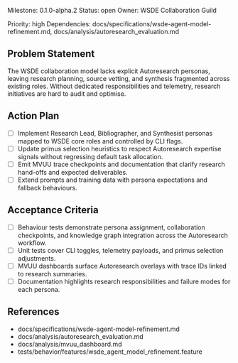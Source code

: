 Milestone: 0.1.0-alpha.2
Status: open
Owner: WSDE Collaboration Guild

Priority: high
Dependencies: docs/specifications/wsde-agent-model-refinement.md, docs/analysis/autoresearch_evaluation.md

## Problem Statement
The WSDE collaboration model lacks explicit Autoresearch personas, leaving
research planning, source vetting, and synthesis fragmented across existing
roles. Without dedicated responsibilities and telemetry, research initiatives are
hard to audit and optimise.

## Action Plan
- [ ] Implement Research Lead, Bibliographer, and Synthesist personas mapped to
      WSDE core roles and controlled by CLI flags.
- [ ] Update primus selection heuristics to respect Autoresearch expertise
      signals without regressing default task allocation.
- [ ] Emit MVUU trace checkpoints and documentation that clarify research
      hand-offs and expected deliverables.
- [ ] Extend prompts and training data with persona expectations and fallback
      behaviours.

## Acceptance Criteria
- [ ] Behaviour tests demonstrate persona assignment, collaboration checkpoints,
      and knowledge graph integration across the Autoresearch workflow.
- [ ] Unit tests cover CLI toggles, telemetry payloads, and primus selection
      adjustments.
- [ ] MVUU dashboards surface Autoresearch overlays with trace IDs linked to
      research summaries.
- [ ] Documentation highlights research responsibilities and failure modes for
      each persona.

## References
- docs/specifications/wsde-agent-model-refinement.md
- docs/analysis/autoresearch_evaluation.md
- docs/analysis/mvuu_dashboard.md
- tests/behavior/features/wsde_agent_model_refinement.feature
